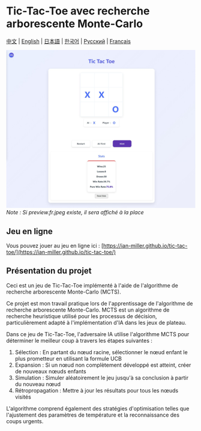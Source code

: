 # Tic-Tac-Toe avec recherche arborescente Monte-Carlo

[中文](README.zh-CN.md) | [English](README.md) | [日本語](README.ja.md) | [한국어](README.ko.md) | [Русский](README.ru.md) | [Français](#français)

![Aperçu du jeu](preview.jpeg)
*Note : Si preview.fr.jpeg existe, il sera affiché à la place*

## Jeu en ligne

Vous pouvez jouer au jeu en ligne ici : [https://ian-miller.github.io/tic-tac-toe/](https://ian-miller.github.io/tic-tac-toe/)

## Présentation du projet

Ceci est un jeu de Tic-Tac-Toe implémenté à l'aide de l'algorithme de recherche arborescente Monte-Carlo (MCTS).

Ce projet est mon travail pratique lors de l'apprentissage de l'algorithme de recherche arborescente Monte-Carlo. MCTS est un algorithme de recherche heuristique utilisé pour les processus de décision, particulièrement adapté à l'implémentation d'IA dans les jeux de plateau.

Dans ce jeu de Tic-Tac-Toe, l'adversaire IA utilise l'algorithme MCTS pour déterminer le meilleur coup à travers les étapes suivantes :
1. Sélection : En partant du nœud racine, sélectionner le nœud enfant le plus prometteur en utilisant la formule UCB
2. Expansion : Si un nœud non complètement développé est atteint, créer de nouveaux nœuds enfants
3. Simulation : Simuler aléatoirement le jeu jusqu'à sa conclusion à partir du nouveau nœud
4. Rétropropagation : Mettre à jour les résultats pour tous les nœuds visités

L'algorithme comprend également des stratégies d'optimisation telles que l'ajustement des paramètres de température et la reconnaissance des coups urgents. 